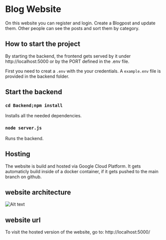 # Blog Website 
On this website you can register and login. Create a Blogpost and update them. Other people can see the posts and sort them by category. 

## How to start the project 

By starting the backend, the frontend gets served by it under http://localhost:5000 or by the PORT defined in the .env file. 

First you need to creat a `.env` with the your credentials. A `example.env` file is provided in the backend folder.

## Start the backend

### `cd Backend;npm install`

Installs all the needed dependencies.

### `node server.js`

Runs the backend.

## Hosting

The website is build and hosted via Google Cloud Platform. It gets automaticly build inside of a docker container, if it gets pushed to the main branch on github.

## website architecture

![Alt text](Flow.jpg?raw=true "Flow")

## website url

To visit the hosted version of the website, go to: http://localhost:5000/